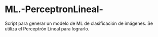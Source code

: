 # ML.-PerceptronLineal-
Script para generar un modelo de ML de clasificación de imágenes. Se utiliza el Perceptrón Lineal para lograrlo.
